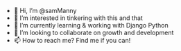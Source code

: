 - 👋 Hi, I’m @samManny
- 👀 I’m interested in tinkering with this and that
- 🌱 I’m currently learning & working with Django Python
- 💞️ I’m looking to collaborate on growth and development
- 📫 How to reach me? Find me if you can! 

<!---
samManny/samManny is a ✨ special ✨ repository because its `README.md` (this file) appears on your GitHub profile.
You can click the Preview link to take a look at your changes.
--->
